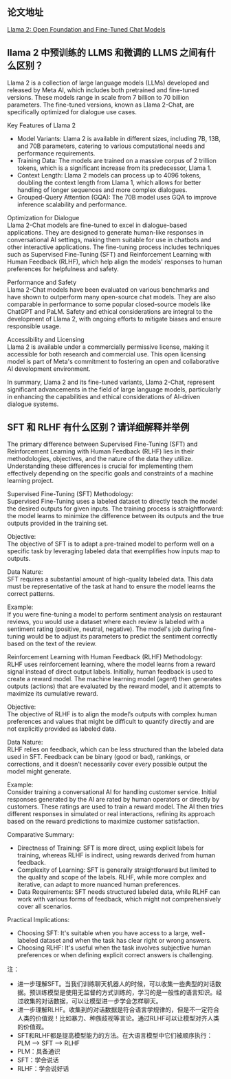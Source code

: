 ## 论文地址
[Llama 2: Open Foundation and Fine-Tuned Chat Models](https://ar5iv.labs.arxiv.org/html/2307.09288?_immersive_translate_auto_translate=1)

## llama 2 中预训练的 LLMS 和微调的 LLMS 之间有什么区别？
Llama 2 is a collection of large language models (LLMs) developed and released by Meta AI, which includes both pretrained and fine-tuned versions. These models range in scale from 7 billion to 70 billion parameters. The fine-tuned versions, known as Llama 2-Chat, are specifically optimized for dialogue use cases.

Key Features of Llama 2
- Model Variants: Llama 2 is available in different sizes, including 7B, 13B, and 70B parameters, catering to various computational needs and performance requirements.
- Training Data: The models are trained on a massive corpus of 2 trillion tokens, which is a significant increase from its predecessor, Llama 1.
- Context Length: Llama 2 models can process up to 4096 tokens, doubling the context length from Llama 1, which allows for better handling of longer sequences and more complex dialogues.
- Grouped-Query Attention (GQA): The 70B model uses GQA to improve inference scalability and performance.

Optimization for Dialogue  
Llama 2-Chat models are fine-tuned to excel in dialogue-based applications. They are designed to generate human-like responses in conversational AI settings, making them suitable for use in chatbots and other interactive applications. 
The fine-tuning process includes techniques such as Supervised Fine-Tuning (SFT) and Reinforcement Learning with Human Feedback (RLHF), which help align the models' responses to human preferences for helpfulness and safety.

Performance and Safety  
Llama 2-Chat models have been evaluated on various benchmarks and have shown to outperform many open-source chat models. They are also comparable in performance to some popular closed-source models like ChatGPT and PaLM. 
Safety and ethical considerations are integral to the development of Llama 2, with ongoing efforts to mitigate biases and ensure responsible usage.

Accessibility and Licensing  
Llama 2 is available under a commercially permissive license, making it accessible for both research and commercial use. This open licensing model is part of Meta's commitment to fostering an open and collaborative AI development environment.

In summary, Llama 2 and its fine-tuned variants, Llama 2-Chat, represent significant advancements in the field of large language models, particularly in enhancing the capabilities and ethical considerations of AI-driven dialogue systems.

## SFT 和 RLHF 有什么区别？请详细解释并举例
The primary difference between Supervised Fine-Tuning (SFT) and Reinforcement Learning with Human Feedback (RLHF) lies in their methodologies, objectives, and the nature of the data they utilize. Understanding these differences is crucial for implementing them effectively depending on the specific goals and constraints of a machine learning project.

Supervised Fine-Tuning (SFT)
Methodology:  
Supervised Fine-Tuning uses a labeled dataset to directly teach the model the desired outputs for given inputs. The training process is straightforward: the model learns to minimize the difference between its outputs and the true outputs provided in the training set.

Objective:  
The objective of SFT is to adapt a pre-trained model to perform well on a specific task by leveraging labeled data that exemplifies how inputs map to outputs.

Data Nature:  
SFT requires a substantial amount of high-quality labeled data. This data must be representative of the task at hand to ensure the model learns the correct patterns.

Example:  
If you were fine-tuning a model to perform sentiment analysis on restaurant reviews, you would use a dataset where each review is labeled with a sentiment rating (positive, neutral, negative). The model's job during fine-tuning would be to adjust its parameters to predict the sentiment correctly based on the text of the review.

Reinforcement Learning with Human Feedback (RLHF)
Methodology:  
RLHF uses reinforcement learning, where the model learns from a reward signal instead of direct output labels. Initially, human feedback is used to create a reward model. The machine learning model (agent) then generates outputs (actions) that are evaluated by the reward model, and it attempts to maximize its cumulative reward.

Objective:  
The objective of RLHF is to align the model’s outputs with complex human preferences and values that might be difficult to quantify directly and are not explicitly provided as labeled data.

Data Nature:  
RLHF relies on feedback, which can be less structured than the labeled data used in SFT. Feedback can be binary (good or bad), rankings, or corrections, and it doesn't necessarily cover every possible output the model might generate.

Example:  
Consider training a conversational AI for handling customer service. Initial responses generated by the AI are rated by human operators or directly by customers. These ratings are used to train a reward model. The AI then tries different responses in simulated or real interactions, refining its approach based on the reward predictions to maximize customer satisfaction.

Comparative Summary:  
- Directness of Training: SFT is more direct, using explicit labels for training, whereas RLHF is indirect, using rewards derived from human feedback.  
- Complexity of Learning: SFT is generally straightforward but limited to the quality and scope of the labels. RLHF, while more complex and iterative, can adapt to more nuanced human preferences.  
- Data Requirements: SFT needs structured labeled data, while RLHF can work with various forms of feedback, which might not comprehensively cover all scenarios.  

Practical Implications:  
- Choosing SFT: It's suitable when you have access to a large, well-labeled dataset and when the task has clear right or wrong answers.
- Choosing RLHF: It's useful when the task involves subjective human preferences or when defining explicit correct answers is challenging.

注：
- 进一步理解SFT。当我们训练聊天机器人的时候，可以收集一些典型的对话数据。预训练模型是使用无监督的方式训练的，学习的是一般性的语言知识。经过收集的对话数据，可以让模型进一步学会怎样聊天。
- 进一步理解RLHF。收集到的对话数据是符合语言学规律的，但是不一定符合人类的价值观！比如暴力、种族歧视等言论。通过RLHF可以让模型对齐人类的价值观。
- SFT和RLHF都是提高模型能力的方法。在大语言模型中它们被顺序执行：PLM --> SFT --> RLHF
- PLM：具备通识
- SFT：学会说话
- RLHF：学会说好话
